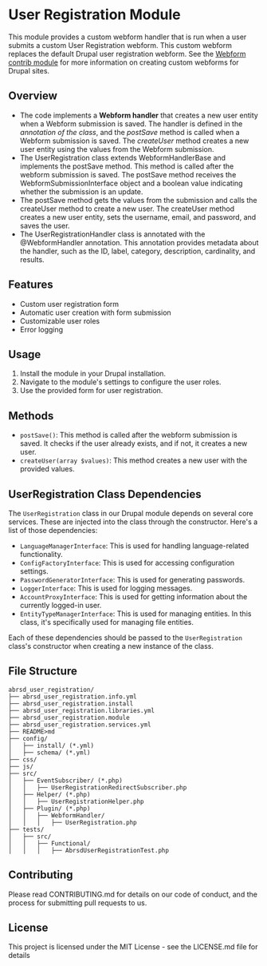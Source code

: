 # User Registration Module

This module provides a custom webform handler that is run when a user submits a custom User Registration webform. This custom webform replaces the default Drupal user registration webform. See the [Webform contrib module](https://drupal.org/project/webform) for more information on creating custom webforms for Drupal sites.

## Overview

- The code implements a **Webform handler** that creates a new user entity when a Webform submission is saved. The handler is defined in the _annotation of the class_, and the _postSave_ method is called when a Webform submission is saved. The _createUser_ method creates a new user entity using the values from the Webform submission.
- The UserRegistration class extends WebformHandlerBase and implements the postSave method. This method is called after the webform submission is saved. The postSave method receives the WebformSubmissionInterface object and a boolean value indicating whether the submission is an update.
- The postSave method gets the values from the submission and calls the createUser method to create a new user. The createUser method creates a new user entity, sets the username, email, and password, and saves the user.
- The UserRegistrationHandler class is annotated with the @WebformHandler annotation. This annotation provides metadata about the handler, such as the ID, label, category, description, cardinality, and results.

## Features

- Custom user registration form
- Automatic user creation with form submission
- Customizable user roles
- Error logging

## Usage

1. Install the module in your Drupal installation.
2. Navigate to the module's settings to configure the user roles.
3. Use the provided form for user registration.

## Methods

- `postSave()`: This method is called after the webform submission is saved. It checks if the user already exists, and if not, it creates a new user.
- `createUser(array $values)`: This method creates a new user with the provided values.


## UserRegistration Class Dependencies

The `UserRegistration` class in our Drupal module depends on several core services. These are injected into the class through the constructor. Here's a list of those dependencies:

- `LanguageManagerInterface`: This is used for handling language-related functionality.
- `ConfigFactoryInterface`: This is used for accessing configuration settings.
- `PasswordGeneratorInterface`: This is used for generating passwords.
- `LoggerInterface`: This is used for logging messages.
- `AccountProxyInterface`: This is used for getting information about the currently logged-in user.
- `EntityTypeManagerInterface`: This is used for managing entities. In this class, it's specifically used for managing file entities.

Each of these dependencies should be passed to the `UserRegistration` class's constructor when creating a new instance of the class.

## File Structure

```
abrsd_user_registration/
├── abrsd_user_registration.info.yml
├── abrsd_user_registration.install
├── abrsd_user_registration.libraries.yml
├── abrsd_user_registration.module
├── abrsd_user_registration.services.yml
├── README>md
├── config/
│   ├── install/ (*.yml)
│   ├── schema/ (*.yml)
├── css/
├── js/
├── src/
│   ├── EventSubscriber/ (*.php)
│   │   ├── UserRegistrationRedirectSubscriber.php
│   ├── Helper/ (*.php)
│   │   ├── UserRegistrationHelper.php
│   ├── Plugin/ (*.php)
│   │   ├── WebformHandler/
│   │   │   ├── UserRegistration.php
├── tests/
│   ├── src/
│   │   ├── Functional/
│   │   │   ├── AbrsdUserRegistrationTest.php

```
## Contributing

Please read CONTRIBUTING.md for details on our code of conduct, and the process for submitting pull requests to us.

## License

This project is licensed under the MIT License - see the LICENSE.md file for details
